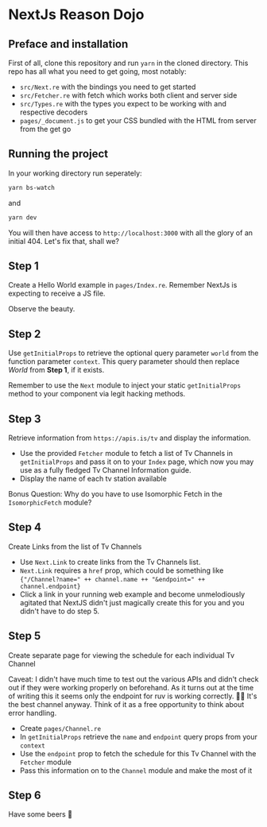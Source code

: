# NextJs Reason Dojo

## Preface and installation

First of all, clone this repository and run `yarn` in the cloned directory.
This repo has all what you need to get going, most notably:

* `src/Next.re` with the bindings you need to get started
* `src/Fetcher.re` with fetch which works both client and server side
* `src/Types.re` with the types you expect to be working with and respective decoders
* `pages/_document.js` to get your CSS bundled with the HTML from server from the get go

## Running the project

In your working directory run seperately:

```bash
yarn bs-watch
```

and 

```bash
yarn dev
```

You will then have access to `http://localhost:3000` with all the glory of an initial 404. Let's fix that, shall we?

## Step 1

Create a Hello World example in `pages/Index.re`. Remember NextJs is expecting to receive a JS file.

Observe the beauty.

## Step 2

Use `getInitialProps` to retrieve the optional query parameter `world` from the function parameter `context`. This query parameter should then replace _World_ from __Step 1__, if it exists.

Remember to use the `Next` module to inject your static `getInitialProps` method to your component via legit hacking methods.

## Step 3

Retrieve information from `https://apis.is/tv` and display the information.

* Use the provided `Fetcher` module to fetch a list of Tv Channels in `getInitialProps` and pass it on to your `Index` page, which now you may use as a fully fledged Tv Channel Information guide.
* Display the name of each tv station available

Bonus Question: Why do you have to use Isomorphic Fetch in the `IsomorphicFetch` module?

## Step 4

Create Links from the list of Tv Channels

* Use `Next.Link` to create links from the Tv Channels list.
* `Next.Link` requires a `href` prop, which could be something like `{"/Channel?name=" ++ channel.name ++ "&endpoint=" ++ channel.endpoint}`
* Click a link in your running web example and become unmelodiously agitated that NextJS didn't just magically create this for you and you didn't have to do step 5.

## Step 5

Create separate page for viewing the schedule for each individual Tv Channel

Caveat: I didn't have much time to test out the various APIs and didn't check out if they were working properly on beforehand. As it turns out at the time of writing this it seems only the endpoint for ruv is working correctly. 🤦‍♂️ It's the best channel anyway. Think of it as a free opportunity to think about error handling.

* Create `pages/Channel.re`
* In `getInitialProps` retrieve the `name` and `endpoint` query props from your `context`
* Use the `endpoint` prop to fetch the schedule for this Tv Channel with the `Fetcher` module
* Pass this information on to the `Channel` module and make the most of it


## Step 6

Have some beers 🍻
